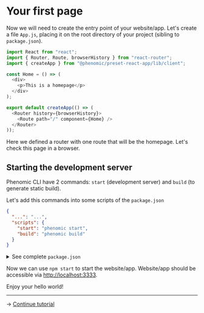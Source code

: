 # Your first page

Now we will need to create the entry point of your website/app. Let's create a
file `App.js`, placing it on the root directory of your project (sibling to
`package.json`).

```js
import React from "react";
import { Router, Route, browserHistory } from "react-router";
import { createApp } from "@phenomic/preset-react-app/lib/client";

const Home = () => (
  <div>
    <p>This is a homepage</p>
  </div>
);

export default createApp(() => (
  <Router history={browserHistory}>
    <Route path="/" component={Home} />
  </Router>
));
```

Here we defined a router with one route that will be the homepage. Let's check
this page in a browser.

## Starting the development server

Phenomic CLI have 2 commands: `start` (development server) and `build` (to
generate static build).

Let's add this commands into some scripts of the `package.json`

```json
{
  "...": "...",
  "scripts": {
    "start": "phenomic start",
    "build": "phenomic build"
  }
}
```

<details>
<summary>See complete <code>package.json</code></summary>

```json
{
  "private": true,
  "devDependencies": {
    "@phenomic/core": "^1.0.0-alpha.1",
    "@phenomic/cli": "^1.0.0-alpha.1",
    "@phenomic/preset-react-app": "^1.0.0-alpha.1",
    "react": "^16.0.0",
    "react-dom": "^16.0.0",
    "react-router": "^3.2.0"
  },
  "phenomic": {
    "presets": ["@phenomic/preset-react-app"]
  },
  "scripts": {
    "start": "phenomic start",
    "build": "phenomic build"
  }
}
```

</details>

Now we can use `npm start` to start the website/app. Website/app should be
accessible via [http://localhost:3333](http://localhost:3333).

Enjoy your hello world!

- - -

→ [Continue tutorial](3.md)
